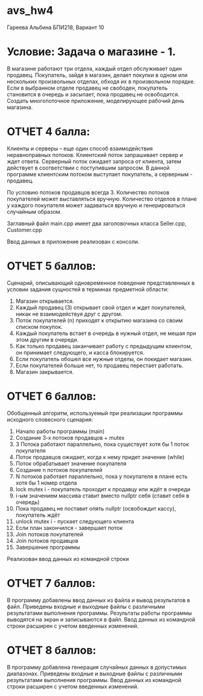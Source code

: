 # avs_hw4
Гареева Альбина БПИ218, Вариант 10
# Условие: Задача о магазине - 1. 
В магазине работают три отдела, каждый отдел обслуживает один продавец. 
Покупатель, зайдя в магазин, делает покупки в одном или нескольких произвольных отделах, обходя их в произвольном порядке. 
Если в выбранном отделе продавец не свободен, покупатель становится в очередь и засыпает, пока продавец не освободится. 
Создать многопоточное приложение, моделирующее рабочий день магазина.

# ОТЧЕТ 4 балла:
Клиенты и серверы – еще один способ взаимодействия неравноправных потоков. 
Клиентский поток запрашивает сервер и ждет ответа. Серверный поток ожидает запроса от клиента, затем действует в соответствии с поступившим запросом.
В данной программе клиентским потоком выступает покупатель, а серверным - продавец.

По условию потоков продавцов всегда 3.
Количество потоков покупателей может выставляться вручную.
Количество отделов в плане у каждого покупателя может задаваться вручную и генерироваться случайным образом.

Заглавный файл main.cpp имеет два заголовочных класса Seller.cpp, Customer.cpp

Ввод данных в приложение реализован с консоли.

# ОТЧЕТ 5 баллов:
Сценарий, описывающий одновременное поведение представленных в условии задания сущностей в терминах предметной области:
1. Магазин открывается.
2. Каждый продавец (3) открывает свой отдел и ждет покупателей, никак не взаимодействуя друг с другом.
3. Поток покупателей (n) приходят к открытию магазина со своим списком покупок.
4. Каждый покупатель встает в очередь в нужный отдел, не мешая при этом другим в очереди.
5. Как только продавец заканчивает работу с предыдущим клиентом, он принимает следующего, и касса блокируется.
6. Если покупатель обошел все нужные отделы, он покидает магазин.
7. Если покупателей больше нет, то продавец перестает работать.
8. Магазин закрывается.

# ОТЧЕТ 6 баллов:
Обобщенный алгоритм, используемый при реализации программы исходного словесного сценария:
1. Начало работы программы (main)
2. Создание 3-х потоков продавцов + mutex
3. 3 Потока работают параллельно, пока существует хотя бы 1 поток покупателя
4. Поток продавцов ожидает, когда к нему придет значение (while)
5. Поток обрабатывает значение покупателя
6. Создание n потоков покупателей
7. N потоков работает параллельно, пока у покупателя в плане есть хотя бы 1 номер отдела
8. lock mutex i - покупатель проходит к продавцу или ждёт в очереди
9. і-ым значением массива ставит вместо nullptr себя (ставит себя в очередь)
10. Пока продавец не поставит опять nullptr (освобождит кассу), покупатель ждёт
11. unlock mutex і - пускает следующего клиента
12. Если план закончился - завершает поток
13. Join потоков покупателей
14. Join потоков продавцов
15. Завершение программы

Реализован ввод данных из командной строки

# ОТЧЕТ 7 баллов:
В программу добавлены ввод данных из файла и вывод результатов в файл.
Приведены входные и выходные файлы с различными результатами выполнения программы.
Результаты работы программы выводятся на экран и записываются в файл.
Ввод данных из командной строки расширен с учетом введенных изменений.

# ОТЧЕТ 8 баллов:
В программу добавлена генерация случайных данных в допустимых диапазонах.
Приведены входные и выходные файлы с различными результатами выполнения программы.
Ввод данных из командной строки расширен с учетом введенных изменений.

